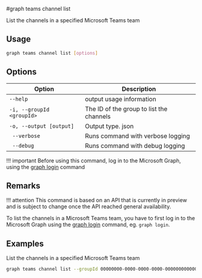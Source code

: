 #graph teams channel list

List the channels in a specified Microsoft Teams team

## Usage
```sh
graph teams channel list [options]
```

## Options

Option|Description
------|-----------
`--help`| output usage information
` -i, --groupId <groupId> `| The ID of the group to list the channels
` -o, --output [output] `| Output type. json|text. Default text
`  --verbose `| Runs command with verbose logging
`  --debug `|  Runs command with debug logging
   
!!! important
   Before using this command, log in to the Microsoft Graph, using the [graph login](../login.md) command
          
## Remarks

!!! attention
   This command is based on an API that is currently in preview and is subject to change once the API reached general availability.

To list the channels in a Microsoft Teams team, you have to first log in to the Microsoft Graph using the [graph login](../login.md) command, eg. `graph login`.

## Examples
  
List the channels in a specified Microsoft Teams team
   
```sh
graph teams channel list --groupId 00000000-0000-0000-0000-000000000000
```